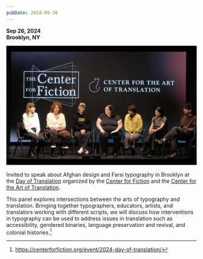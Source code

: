 ```yaml
---
pubDate: 2024-09-26
---
```


**Sep 26, 2024**\
**Brooklyn, NY**

![Picture of panelists at Day of Translation](../../../images/timeline/240926.jpg)

Invited to speak about Afghan design and Farsi typography in Brooklyn at the [Day of Translation](https://www.youtube.com/live/aCglHCuxTLQ) organized by the [Center for Fiction](https://centerforfiction.org/event/2024-day-of-translation/) and the [Center for the Art of Translation](https://www.catranslation.org/event/day-of-translation-2024/).

This panel explores intersections between the arts of typography and translation. Bringing together typographers, educators, artists, and translators working with different scripts, we will discuss how interventions in typography can be used to address issues in translation such as accessibility, gendered binaries, language preservation and revival, and colonial histories.[^1]

[^1]: https://centerforfiction.org/event/2024-day-of-translation/